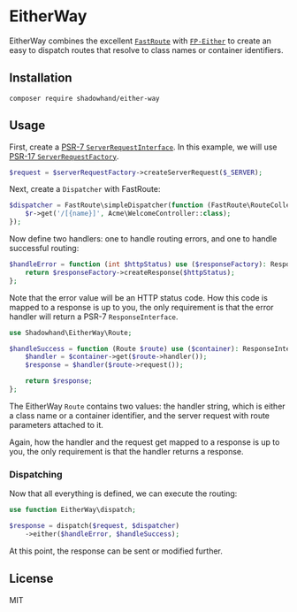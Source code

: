 # EitherWay

EitherWay combines the excellent [`FastRoute`](https://github.com/nikic/FastRoute)
with [`FP-Either`](https://github.com/php-fp/php-fp-either) to create an easy to
dispatch routes that resolve to class names or container identifiers.

## Installation

```
composer require shadowhand/either-way
```

## Usage

First, create a [PSR-7 `ServerRequestInterface`](http://www.php-fig.org/psr/psr-7/#psrhttpmessageserverrequestinterface).
In this example, we will use [PSR-17 `ServerRequestFactory`](https://github.com/http-interop/http-factory).

```php
$request = $serverRequestFactory->createServerRequest($_SERVER);
```

Next, create a `Dispatcher` with FastRoute:

```php
$dispatcher = FastRoute\simpleDispatcher(function (FastRoute\RouteCollector $r) {
    $r->get('/[{name}]', Acme\WelcomeController::class);
});
```

Now define two handlers: one to handle routing errors, and one to handle successful routing:

```php
$handleError = function (int $httpStatus) use ($responseFactory): ResponseInterface {
    return $responseFactory->createResponse($httpStatus);
};
```

Note that the error value will be an HTTP status code. How this code is mapped to
a response is up to you, the only requirement is that the error handler will return
a PSR-7 `ResponseInterface`.

```php
use Shadowhand\EitherWay\Route;

$handleSuccess = function (Route $route) use ($container): ResponseInterface {
    $handler = $container->get($route->handler());
    $response = $handler($route->request());

    return $response;
};
```

The EitherWay `Route` contains two values: the handler string, which is either a
class name or a container identifier, and the server request with route parameters
attached to it.

Again, how the handler and the request get mapped to a response is up to you, the
only requirement is that the handler returns a response.

### Dispatching

Now that all everything is defined, we can execute the routing:

```php
use function EitherWay\dispatch;

$response = dispatch($request, $dispatcher)
    ->either($handleError, $handleSuccess);
```

At this point, the response can be sent or modified further.

## License

MIT
